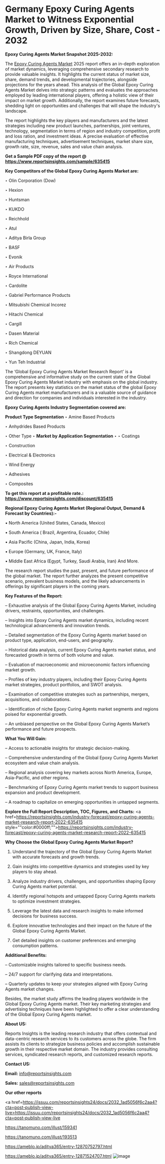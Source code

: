 # Germany Epoxy Curing Agents Market to Witness Exponential Growth, Driven by Size, Share, Cost - 2032

<strong>Epoxy Curing Agents Market Snapshot 2025-2032:</strong>

The <a href=https://www.reportsinsights.com/sample/635415>Epoxy Curing Agents Market</a> 2025 report offers an in-depth exploration of market dynamics, leveraging comprehensive secondary research to provide valuable insights. It highlights the current status of market size, share, demand trends, and developmental trajectories, alongside projections for the years ahead. This analysis of the Global Epoxy Curing Agents Market delves into strategic patterns and evaluates the approaches employed by leading international players, offering a holistic view of their impact on market growth. Additionally, the report examines future forecasts, shedding light on opportunities and challenges that will shape the industry's landscape.

The report highlights the key players and manufacturers and the latest strategies including new product launches, partnerships, joint ventures, technology, segmentation in terms of region and industry competition, profit and loss ration, and investment ideas. A precise evaluation of effective manufacturing techniques, advertisement techniques, market share size, growth rate, size, revenue, sales and value chain analysis.

<strong>Get a Sample PDF copy of the report @ <a href=https://www.reportsinsights.com/sample/635415 style=color:#0000ff;>https://www.reportsinsights.com/sample/635415</a></strong>

<strong>Key Competitors of the Global Epoxy Curing Agents Market are:</strong>

‣ Olin Corporation (Dow)

‣ Hexion

‣ Huntsman

‣ KUKDO

‣ Reichhold

‣ Atul

‣ Aditya Birla Group

‣ BASF

‣ Evonik

‣ Air Products

‣ Royce International

‣ Cardolite

‣ Gabriel Performance Products

‣ Mitsubishi Chemical
 Incorez

‣ Hitachi Chemical

‣ Cargill

‣ Dasen Material

‣ Rich Chemical

‣ Shangdong DEYUAN

‣ Yun Teh Industrial

The ‘Global Epoxy Curing Agents Market Research Report’ is a comprehensive and informative study on the current state of the Global Epoxy Curing Agents Market industry with emphasis on the global industry. The report presents key statistics on the market status of the global Epoxy Curing Agents market manufacturers and is a valuable source of guidance and direction for companies and individuals interested in the industry.

<strong>Epoxy Curing Agents Industry Segmentation covered are:</strong>

<strong>Product Type Segmentation</strong>
‣
Amine Based Products

‣ Anhydrides Based Products

‣ Other Type
‣ 
<strong>Market by Application Segmentation</strong>
‣
‣  Coatings

‣ Construction

‣ Electrical & Electronics

‣ Wind Energy

‣ Adhesives

‣ Composites

<strong>To get this report at a profitable rate.: <a href=https://www.reportsinsights.com/discount/635415 style=color:#0000ff;>https://www.reportsinsights.com/discount/635415</a></strong>

<strong>Regional Epoxy Curing Agents Market (Regional Output, Demand &amp; Forecast by Countries):-</strong>

• North America (United States, Canada, Mexico)

• South America ( Brazil, Argentina, Ecuador, Chile)

• Asia Pacific (China, Japan, India, Korea)

• Europe (Germany, UK, France, Italy)

• Middle East Africa (Egypt, Turkey, Saudi Arabia, Iran) And More.

The research report studies the past, present, and future performance of the global market. The report further analyzes the present competitive scenario, prevalent business models, and the likely advancements in offerings by significant players in the coming years.

<strong>Key Features of the Report:</strong>

– Exhaustive analysis of the Global Epoxy Curing Agents Market, including drivers, restraints, opportunities, and challenges.

– Insights into Epoxy Curing Agents market dynamics, including recent technological advancements and innovation trends.

– Detailed segmentation of the Epoxy Curing Agents market based on product type, application, end-users, and geography.

– Historical data analysis, current Epoxy Curing Agents market status, and forecasted growth in terms of both volume and value.

– Evaluation of macroeconomic and microeconomic factors influencing market growth.

– Profiles of key industry players, including their Epoxy Curing Agents market strategies, product portfolios, and SWOT analysis.

– Examination of competitive strategies such as partnerships, mergers, acquisitions, and collaborations.

– Identification of niche Epoxy Curing Agents market segments and regions poised for exponential growth.

– An unbiased perspective on the Global Epoxy Curing Agents Market’s performance and future prospects.

<strong>What You Will Gain:</strong>

– Access to actionable insights for strategic decision-making.

– Comprehensive understanding of the Global Epoxy Curing Agents Market ecosystem and value chain analysis.

– Regional analysis covering key markets across North America, Europe, Asia-Pacific, and other regions.

– Benchmarking of Epoxy Curing Agents market trends to support business expansion and product development.

– A roadmap to capitalize on emerging opportunities in untapped segments.

<strong>Explore the Full Report Description, TOC, Figures, and Charts:</strong>
<a href=https://reportsinsights.com/industry-forecast/epoxy-curing-agents-market-research-report-2022-635415 style=""color:#0000ff;"">https://reportsinsights.com/industry-forecast/epoxy-curing-agents-market-research-report-2022-635415</a>

<strong>Why Choose the Global Epoxy Curing Agents Market Report?</strong>

1. Understand the trajectory of the Global Epoxy Curing Agents Market with accurate forecasts and growth trends.

2. Gain insights into competitive dynamics and strategies used by key players to stay ahead.

3. Analyze industry drivers, challenges, and opportunities shaping Epoxy Curing Agents market potential.

4. Identify regional hotspots and untapped Epoxy Curing Agents markets to optimize investment strategies.

5. Leverage the latest data and research insights to make informed decisions for business success.

6. Explore innovative technologies and their impact on the future of the Global Epoxy Curing Agents Market.

7. Get detailed insights on customer preferences and emerging consumption patterns.

<strong>Additional Benefits:</strong>

– Customizable insights tailored to specific business needs.

– 24/7 support for clarifying data and interpretations.

– Quarterly updates to keep your strategies aligned with Epoxy Curing Agents market changes.

Besides, the market study affirms the leading players worldwide in the Global Epoxy Curing Agents market. Their key marketing strategies and advertising techniques have been highlighted to offer a clear understanding of the Global Epoxy Curing Agents market.

<strong><strong>About US</strong>:</strong>

Reports Insights is the leading research industry that offers contextual and data-centric research services to its customers across the globe. The firm assists its clients to strategize business policies and accomplish sustainable growth in their respective market domain. The industry provides consulting services, syndicated research reports, and customized research reports.

<strong>Contact US:</strong>

<p class=><b>Email:</b> <a href=mailto:info@reportsinsights.com>info@reportsinsights.com</a></p>
<p class=><b>Sales:</b> <a href=mailto:sales@reportsinsights.com>sales@reportsinsights.com</a></p>

<strong>Our other reports</strong>

<a href=https://issuu.com/reportsinsights24/docs/2032_1ad5056f6c2aa4?cta=post-publish-view-live>https://issuu.com/reportsinsights24/docs/2032_1ad5056f6c2aa4?cta=post-publish-view-live</a>

<a href=https://tanomuno.com/illust/159341>https://tanomuno.com/illust/159341</a>

<a href=https://tanomuno.com/illust/193513>https://tanomuno.com/illust/193513</a>

<a href=https://ameblo.jp/aditya365/entry-12870752797.html>https://ameblo.jp/aditya365/entry-12870752797.html</a>

<a href=https://ameblo.jp/aditya365/entry-12871524707.html>https://ameblo.jp/aditya365/entry-12871524707.html</a>
![image](https://github.com/user-attachments/assets/878df616-7258-4801-88f0-fe53174e243f)
